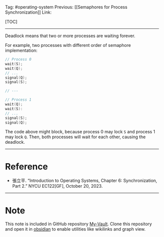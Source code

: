 Tag: #operating-system 
Previous: [[Semaphores for Process Synchronization]]
Link: 

[TOC]

---

Deadlock means that two or more processes are waiting forever.

For example, two processes with different order of semaphore implementation:

```cpp
// Process 0
wait(S);
wait(Q);
// ...
signal(Q);
signal(S);

// ---

// Process 1
wait(Q);
wait(S):
// ...
signal(S);
signal(Q);
```

The code above might block, because process 0 may lock `S` and process 1 may lock `Q`. Then, both processes will wait for each other, causing the deadlock.

---

# Reference

- 張立平. “Introduction to Operating Systems, Chapter 6: Synchronization, Part 2.” NYCU EC122[GF], October 20, 2023.

---

# Note

This note is included in GitHub repository [My-Vault](https://github.com/LittleD3092/My-Vault.git). Clone this repository and open it in [obsidian](https://obsidian.md/) to enable utilities like wikilinks and graph view.